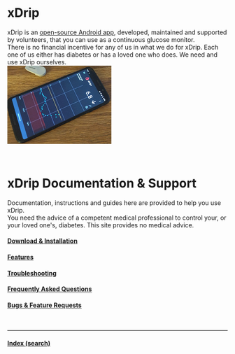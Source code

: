 # xDrip  

xDrip is an [open-source Android app](https://github.com/NightscoutFoundation/xDrip), developed, maintained and supported by volunteers, that you can use as a continuous glucose monitor.  
There is no financial incentive for any of us in what we do for xDrip.  Each one of us either has diabetes or has a loved one who does.  We need and use xDrip ourselves.  
![](./docs/images/xDinaction.png)  
  
<br/>  
  
# xDrip Documentation & Support  
  
Documentation, instructions and guides here are provided to help you use xDrip.  
You need the advice of a competent medical professional to control your, or your loved one's, diabetes. This site provides no medical advice.  
  
  
#### [Download & Installation](./docs/Installation_page)
#### [Features](./docs/Features_page)
#### [Troubleshooting](./docs/Troubleshooting_page)
#### [Frequently Asked Questions](./docs/FAQ_page)
#### [Bugs & Feature Requests](./docs/Issues)
<br/>  
  
---  
  
#### [Index (search)](./Search_Index)
   
